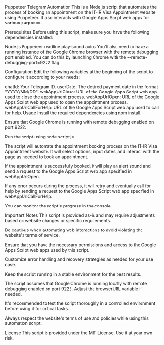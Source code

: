 Puppeteer Telegram Automation
This is a Node.js script that automates the process of booking an appointment on the IT-IR Visa Appointment website using Puppeteer. It also interacts with Google Apps Script web apps for various purposes.

Prerequisites
Before using this script, make sure you have the following dependencies installed:

Node.js
Puppeteer
readline
play-sound
axios
You'll also need to have a running instance of the Google Chrome browser with the remote debugging port enabled. You can do this by launching Chrome with the --remote-debugging-port=9222 flag.

Configuration
Edit the following variables at the beginning of the script to configure it according to your needs:

chatId: Your Telegram ID.
userDate: The desired payment date in the format "YYYY/MM/DD".
webAppUrlClose: URL of the Google Apps Script web app used to close the appointment process.
webAppUrlOpen: URL of the Google Apps Script web app used to open the appointment process.
webAppUrlCallForHelp: URL of the Google Apps Script web app used to call for help.
Usage
Install the required dependencies using npm install.

Ensure that Google Chrome is running with remote debugging enabled on port 9222.

Run the script using node script.js.

The script will automate the appointment booking process on the IT-IR Visa Appointment website. It will select options, input dates, and interact with the page as needed to book an appointment.

If the appointment is successfully booked, it will play an alert sound and send a request to the Google Apps Script web app specified in webAppUrlOpen.

If any error occurs during the process, it will retry and eventually call for help by sending a request to the Google Apps Script web app specified in webAppUrlCallForHelp.

You can monitor the script's progress in the console.

Important Notes
This script is provided as-is and may require adjustments based on website changes or specific requirements.

Be cautious when automating web interactions to avoid violating the website's terms of service.

Ensure that you have the necessary permissions and access to the Google Apps Script web apps used by this script.

Customize error handling and recovery strategies as needed for your use case.

Keep the script running in a stable environment for the best results.

The script assumes that Google Chrome is running locally with remote debugging enabled on port 9222. Adjust the browserURL variable if needed.

It's recommended to test the script thoroughly in a controlled environment before using it for critical tasks.

Always respect the website's terms of use and policies while using this automation script.

License
This script is provided under the MIT License. Use it at your own risk.
